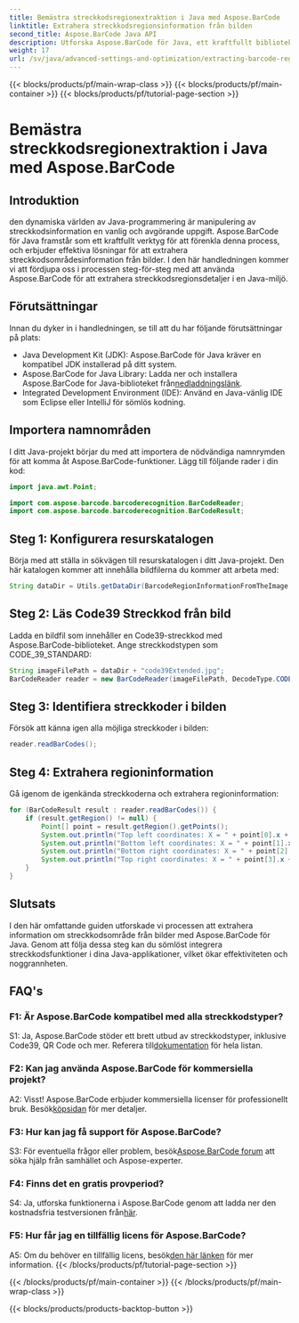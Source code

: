 ```yaml
---
title: Bemästra streckkodsregionextraktion i Java med Aspose.BarCode
linktitle: Extrahera streckkodsregionsinformation från bilden
second_title: Aspose.BarCode Java API
description: Utforska Aspose.BarCode för Java, ett kraftfullt bibliotek för att extrahera streckkodsregiondetaljer utan ansträngning. Förbättra dina Java-applikationer med precision.
weight: 17
url: /sv/java/advanced-settings-and-optimization/extracting-barcode-region-information/
---
```


{{< blocks/products/pf/main-wrap-class >}}
{{< blocks/products/pf/main-container >}}
{{< blocks/products/pf/tutorial-page-section >}}

# Bemästra streckkodsregionextraktion i Java med Aspose.BarCode

## Introduktion

den dynamiska världen av Java-programmering är manipulering av streckkodsinformation en vanlig och avgörande uppgift. Aspose.BarCode för Java framstår som ett kraftfullt verktyg för att förenkla denna process, och erbjuder effektiva lösningar för att extrahera streckkodsområdesinformation från bilder. I den här handledningen kommer vi att fördjupa oss i processen steg-för-steg med att använda Aspose.BarCode för att extrahera streckkodsregionsdetaljer i en Java-miljö.

## Förutsättningar

Innan du dyker in i handledningen, se till att du har följande förutsättningar på plats:

- Java Development Kit (JDK): Aspose.BarCode för Java kräver en kompatibel JDK installerad på ditt system.
-  Aspose.BarCode for Java Library: Ladda ner och installera Aspose.BarCode for Java-biblioteket från[nedladdningslänk](https://releases.aspose.com/barcode/java/).
- Integrated Development Environment (IDE): Använd en Java-vänlig IDE som Eclipse eller IntelliJ för sömlös kodning.

## Importera namnområden

I ditt Java-projekt börjar du med att importera de nödvändiga namnrymden för att komma åt Aspose.BarCode-funktioner. Lägg till följande rader i din kod:

```java
import java.awt.Point;

import com.aspose.barcode.barcoderecognition.BarCodeReader;
import com.aspose.barcode.barcoderecognition.BarCodeResult;


```

## Steg 1: Konfigurera resurskatalogen

Börja med att ställa in sökvägen till resurskatalogen i ditt Java-projekt. Den här katalogen kommer att innehålla bildfilerna du kommer att arbeta med:

```java
String dataDir = Utils.getDataDir(BarcodeRegionInformationFromTheImage.class) + "BarcodeReader/advanced_features/";
```

## Steg 2: Läs Code39 Streckkod från bild

Ladda en bildfil som innehåller en Code39-streckkod med Aspose.BarCode-biblioteket. Ange streckkodstypen som CODE_39_STANDARD:

```java
String imageFilePath = dataDir + "code39Extended.jpg";
BarCodeReader reader = new BarCodeReader(imageFilePath, DecodeType.CODE_39_STANDARD);
```

## Steg 3: Identifiera streckkoder i bilden

Försök att känna igen alla möjliga streckkoder i bilden:

```java
reader.readBarCodes();
```

## Steg 4: Extrahera regioninformation

Gå igenom de igenkända streckkoderna och extrahera regioninformation:

```java
for (BarCodeResult result : reader.readBarCodes()) {
    if (result.getRegion() != null) {
        Point[] point = result.getRegion().getPoints();
        System.out.println("Top left coordinates: X = " + point[0].x + ", Y = " + point[0].y);
        System.out.println("Bottom left coordinates: X = " + point[1].x + ", Y = " + point[1].y);
        System.out.println("Bottom right coordinates: X = " + point[2].x + ", Y = " + point[2].y);
        System.out.println("Top right coordinates: X = " + point[3].x + ", Y = " + point[3].y);
    }
}
```

## Slutsats

I den här omfattande guiden utforskade vi processen att extrahera information om streckkodsområde från bilder med Aspose.BarCode för Java. Genom att följa dessa steg kan du sömlöst integrera streckkodsfunktioner i dina Java-applikationer, vilket ökar effektiviteten och noggrannheten.

## FAQ's

### F1: Är Aspose.BarCode kompatibel med alla streckkodstyper?

 S1: Ja, Aspose.BarCode stöder ett brett utbud av streckkodstyper, inklusive Code39, QR Code och mer. Referera till[dokumentation](https://reference.aspose.com/barcode/java/) för hela listan.

### F2: Kan jag använda Aspose.BarCode för kommersiella projekt?

 A2: Visst! Aspose.BarCode erbjuder kommersiella licenser för professionellt bruk. Besök[köpsidan](https://purchase.aspose.com/buy) för mer detaljer.

### F3: Hur kan jag få support för Aspose.BarCode?

 S3: För eventuella frågor eller problem, besök[Aspose.BarCode forum](https://forum.aspose.com/c/barcode/13) att söka hjälp från samhället och Aspose-experter.

### F4: Finns det en gratis provperiod?

 S4: Ja, utforska funktionerna i Aspose.BarCode genom att ladda ner den kostnadsfria testversionen från[här](https://releases.aspose.com/).

### F5: Hur får jag en tillfällig licens för Aspose.BarCode?

 A5: Om du behöver en tillfällig licens, besök[den här länken](https://purchase.aspose.com/temporary-license/) för mer information.
{{< /blocks/products/pf/tutorial-page-section >}}

{{< /blocks/products/pf/main-container >}}
{{< /blocks/products/pf/main-wrap-class >}}

{{< blocks/products/products-backtop-button >}}

